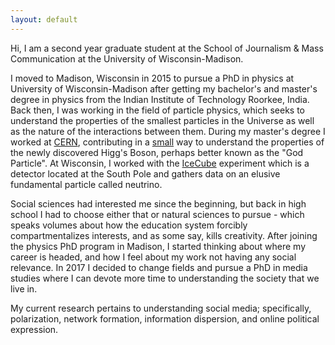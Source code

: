 ```yaml
---
layout: default
---
```


Hi, I am a second year graduate student at the School of Journalism & Mass Communication at the University of Wisconsin-Madison.

I moved to Madison, Wisconsin in 2015 to pursue a PhD in physics at University of Wisconsin-Madison after getting my bachelor's and master's degree in physics from the Indian Institute of Technology Roorkee, India. Back then, I was working in the field of particle physics, which seeks to understand the properties of the smallest particles in the Universe as well as the nature of the interactions between them. During my master's degree I worked at [CERN](https://home.cern/about), contributing in a [small](https://cds.cern.ch/record/1748469?ln=en) way to understand the properties of the newly discovered Higg's Boson, perhaps better known as the "God Particle". At Wisconsin, I worked with the [IceCube](https://icecube.wisc.edu/) experiment which is a detector located at the South Pole and gathers data on an elusive fundamental particle called neutrino.

Social sciences had interested me since the beginning, but back in high school I had to choose either that or natural sciences to pursue - which speaks volumes about how the education system forcibly compartmentalizes interests, and as some say, kills creativity. After joining the physics PhD program in Madison, I started thinking about where my career is headed, and how I feel about my work not having any social relevance. In 2017 I decided to change fields and pursue a PhD in media studies where I can devote more time to understanding the society that we live in.

My current research pertains to understanding social media; specifically, polarization, network formation, information dispersion, and online political expression.

<!-- <a href="https://aman-abhishek.github.io/publications.html">Publications</a> -->


